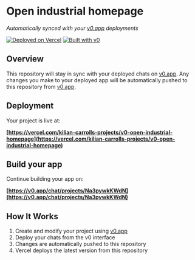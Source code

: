 # Open industrial homepage

*Automatically synced with your [v0.app](https://v0.app) deployments*

[![Deployed on Vercel](https://img.shields.io/badge/Deployed%20on-Vercel-black?style=for-the-badge&logo=vercel)](https://vercel.com/kilian-carrolls-projects/v0-open-industrial-homepage)
[![Built with v0](https://img.shields.io/badge/Built%20with-v0.app-black?style=for-the-badge)](https://v0.app/chat/projects/Na3pywkKWdN)

## Overview

This repository will stay in sync with your deployed chats on [v0.app](https://v0.app).
Any changes you make to your deployed app will be automatically pushed to this repository from [v0.app](https://v0.app).

## Deployment

Your project is live at:

**[https://vercel.com/kilian-carrolls-projects/v0-open-industrial-homepage](https://vercel.com/kilian-carrolls-projects/v0-open-industrial-homepage)**

## Build your app

Continue building your app on:

**[https://v0.app/chat/projects/Na3pywkKWdN](https://v0.app/chat/projects/Na3pywkKWdN)**

## How It Works

1. Create and modify your project using [v0.app](https://v0.app)
2. Deploy your chats from the v0 interface
3. Changes are automatically pushed to this repository
4. Vercel deploys the latest version from this repository
